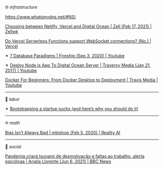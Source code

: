 🌐 _infrastructure_

https://www.whatsmydns.net/#NS/

[Choosing between Netlify, Vercel and Digital Ocean | Zell (Feb 17, 2021) | Zellwk](https://zellwk.com/blog/netlify-vercel-digital-ocean/)

[Do Vercel Serverless Functions support WebSocket connections? (No.) | Vercel](https://vercel.com/support/articles/do-vercel-serverless-functions-support-websocket-connections)

✴ [7 Database Paradigms | Fireship (Sep 3, 2020) | Youtube](https://www.youtube.com/watch?v=W2Z7fbCLSTw) 

✴ [Deploy Node.js App To Digital Ocean Server | Traversy Media (Jan 21, 2017) | Youtube](https://www.youtube.com/watch?v=RE2PLyFqCzE)

[Docker For Beginners: From Docker Desktop to Deployment | Travis Media | Youtube](https://www.youtube.com/watch?v=i7ABlHngi1Q)

---

🐜 _labor_ 

✴ [Bootstrapping a startup sucks (and here’s why you should do it)](https://medium.com/make-stuff-happen/bootstrapping-a-startup-sucks-and-heres-why-you-should-do-it-67031340b60e)

---

➗ _math_

[Bias Isn’t Always Bad | mbishop (Feb 5, 2020) | Reality AI](https://reality.ai/bias-isnt-always-bad/)

---

👥 _social_ 

[Pandemia criará tsunami de desmotivação e faltas ao trabalho, alerta psicóloga | Analía Llorente (Jun 6, 2021) | BBC News](https://www.bbc.com/portuguese/geral-57194633)
